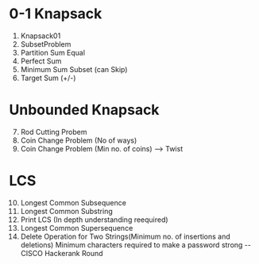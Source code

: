 # 0-1 Knapsack
1. Knapsack01
2. SubsetProblem
3. Partition Sum Equal
4. Perfect Sum 
5. Minimum Sum Subset (can Skip)
6. Target Sum (+/-)

# Unbounded Knapsack
7. Rod Cutting Probem
8. Coin Change Problem (No of ways)
9. Coin Change Problem (Min no. of coins) --> Twist

# LCS
10. Longest Common Subsequence
11. Longest Common Substring
12. Print LCS (In depth understanding reequired)
13. Longest Common Supersequence
14. Delete Operation for Two Strings(Minimum no. of insertions and deletions)
Minimum characters required to make a password strong --CISCO Hackerank Round 
